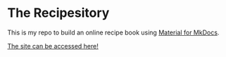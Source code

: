 # The Recipesitory
This is my repo to build an online recipe book using [Material for MkDocs](https://squidfunk.github.io/mkdocs-material/).

[The site can be accessed here!](https://food.raymeredith.com/)

